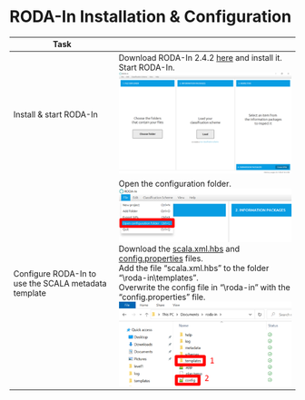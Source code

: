 # RODA-In Installation & Configuration

|Task||
|----|---------|
|Install & start RODA-In|Download RODA-In 2.4.2 <a href="https://github.com/keeps/roda-in/releases/tag/2.4.2">here</a> and install it.</br>Start RODA-In.<br><img src="https://github.com/Automatic-Ingest-Digital-Archives/SCALA/blob/main/Referenced%20Files/Pictures/Picture5.png">|
|Configure RODA-In to use the SCALA metadata template|Open the configuration folder.</br><img src="https://github.com/Automatic-Ingest-Digital-Archives/SCALA/blob/main/Referenced%20Files/Pictures/Picture6.png"></br>Download the [scala.xml.hbs](https://github.com/Automatic-Ingest-Digital-Archives/SCALA/blob/main/Referenced%20Files/scala.xml.hbs) and [config.properties](https://github.com/Automatic-Ingest-Digital-Archives/SCALA/blob/main/Referenced%20Files/config.properties) files.<br>Add the file “scala.xml.hbs” to the folder “\roda-in\templates”.</br>Overwrite the config file in “\roda-in” with the “config.properties” file.</br><img src="https://github.com/Automatic-Ingest-Digital-Archives/SCALA/blob/main/Referenced%20Files/Pictures/Picture7.png">|

<!-- You can also find the files [here](https://drive.google.com/drive/folders/1PTWH4zf_BDFZ4FjzZVVD_6BreUhwFLZb?usp=sharing). -->

